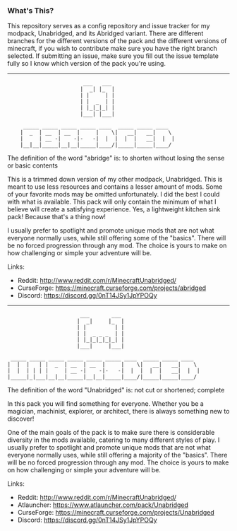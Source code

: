 ### What's This?
This repository serves as a config repository and issue tracker for my modpack, Unabridged, and its Abridged variant. There are different branches for the different versions of the pack and the different versions of minecraft, if you wish to contribute make sure you have the right branch selected. If submitting an issue, make sure you fill out the issue template fully so I know which version of the pack you're using.

---
``` 
                        ___   ___                         
                       |  _| |_  |                        
                       | |     | |                        
                       | |  _  | |                        
                       | |_|_|_| |                        
                       |___| |___|                        
                                                          
     _____ _____ _____ _____ ____  _____ _____ ____  
    |  _  | __  | __  |     |    \|   __|   __|    \ 
    |     | __ -|    -|-   -|  |  |  |  |   __|  |  |
    |__|__|_____|__|__|_____|____/|_____|_____|____/ 
```
The definition of the word "abridge" is: to shorten without losing the sense or basic contents
 
This is a trimmed down version of my other modpack, Unabridged. This is meant to use less resources and contains a lesser amount of mods. Some of your favorite mods may be omitted unfortunately. I did the best I could with what is available. This pack will only contain the minimum of what I believe will create a satisfying experience. Yes, a lightweight kitchen sink pack! Because that's a thing now!
 
I usually prefer to spotlight and promote unique mods that are not what everyone normally uses, while still offering some of the "basics". There will be no forced progression through any mod. The choice is yours to make on how challenging or simple your adventure will be. 

Links: 
* Reddit: http://www.reddit.com/r/MinecraftUnabridged/
* CurseForge: https://minecraft.curseforge.com/projects/abridged
* Discord: https://discord.gg/0nT14JSy1JpYPOQy

---
```
                       ___       ___                         
                      |  _|     |_  |                        
                      | |         | |                        
                      | |  _ _ _  | |                        
                      | |_|_|_|_|_| |                        
                      |___|     |___|                        
                                                             
 _____ _____ _____ _____ _____ _____ ____  _____ _____ ____  
|  |  |   | |  _  | __  | __  |     |    \|   __|   __|    \ 
|  |  | | | |     | __ -|    -|-   -|  |  |  |  |   __|  |  |
|_____|_|___|__|__|_____|__|__|_____|____/|_____|_____|____/ 
```
The definition of the word "Unabridged" is: not cut or shortened; complete
 
In this pack you will find something for everyone. Whether you be a magician, machinist, explorer, or architect, there is always something new to discover!
 
One of the main goals of the pack is to make sure there is considerable diversity in the mods available, catering to many different styles of play. I usually prefer to spotlight and promote unique mods that are not what everyone normally uses, while still offering a majority of the "basics". There will be no forced progression through any mod. The choice is yours to make on how challenging or simple your adventure will be. 

Links: 
* Reddit: http://www.reddit.com/r/MinecraftUnabridged/
* Atlauncher: https://www.atlauncher.com/pack/Unabridged
* CurseForge: https://minecraft.curseforge.com/projects/Unabridged
* Discord: https://discord.gg/0nT14JSy1JpYPOQy
